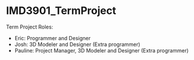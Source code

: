 # IMD3901_TermProject

Term Project Roles:
  - Eric: Programmer and Designer
  - Josh: 3D Modeler and Designer (Extra programmer)
  - Pauline: Project Manager, 3D Modeler and Designer (Extra programmer) 
  
